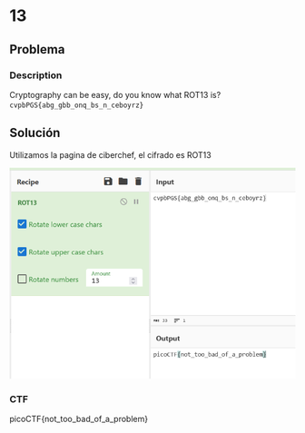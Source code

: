 # 13

## Problema

### Description

Cryptography can be easy, do you know what ROT13 is? `cvpbPGS{abg_gbb_onq_bs_n_ceboyrz}`

## Solución

Utilizamos la pagina de ciberchef, el cifrado es ROT13

![Untitled](13%20ebd5dc42ce824650b324cf0394b27828/Untitled.png)

### CTF

picoCTF{not_too_bad_of_a_problem}